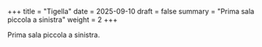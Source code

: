 +++
title = "Tigella"
date = 2025-09-10
draft = false
summary = "Prima sala piccola a sinistra"
weight = 2
+++

Prima sala piccola a sinistra.
